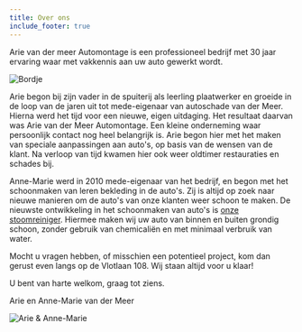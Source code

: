 ```yaml
---
title: Over ons
include_footer: true
---
```


Arie van der meer Automontage is een professioneel bedrijf met 30 jaar ervaring waar met vakkennis aan uw auto gewerkt wordt.

![Bordje](/images/bordje.jpg "Arie Automontage")

Arie begon bij zijn vader in de spuiterij als leerling plaatwerker en groeide in de loop van de jaren uit tot mede-eigenaar van autoschade van der Meer. 
Hierna werd het tijd voor een nieuwe, eigen uitdaging. Het resultaat daarvan was Arie van der Meer Automontage. Een kleine onderneming waar persoonlijk contact nog heel belangrijk is. Arie begon hier met het maken van speciale aanpassingen aan auto's, op basis van de wensen van de klant. Na verloop van tijd kwamen hier ook weer oldtimer restauraties en schades bij. 

Anne-Marie werd in 2010 mede-eigenaar van het bedrijf, en begon met het schoonmaken van leren bekleding in de auto's. Zij is altijd op zoek naar nieuwe manieren om de auto's van onze klanten weer schoon te maken. De nieuwste ontwikkeling in het schoonmaken van auto's is [onze stoomreiniger](/services). Hiermee maken wij uw auto van binnen en buiten grondig schoon, zonder gebruik van chemicaliën en met minimaal verbruik van water.

Mocht u vragen hebben, of misschien een potentieel project, kom dan gerust even langs op de Vlotlaan 108. Wij staan altijd voor u klaar!

U bent van harte welkom, graag tot ziens.

Arie en Anne-Marie van der Meer

![Arie & Anne-Marie](/images/arie-anne-marie.jpg "Arie & Anne-Marie")